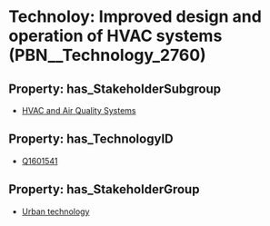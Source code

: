 # Technoloy: __Improved design and operation of HVAC systems__ (PBN__Technology_2760)

## Property: has_StakeholderSubgroup

* [HVAC and Air Quality Systems](PBN__TechSubgroup_90)

## Property: has_TechnologyID

* [Q1601541](Q1601541)

## Property: has_StakeholderGroup

* [Urban technology](PBN__TechGroup_14)


